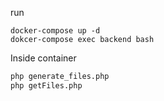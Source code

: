 run 
```
docker-compose up -d
dokcer-compose exec backend bash
```

Inside container
```bash
php generate_files.php
php getFiles.php
```